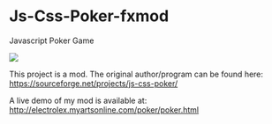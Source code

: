 # Js-Css-Poker-fxmod
Javascript Poker Game

<img src="https://i.imgur.com/Rl5vF99.png">

This project is a mod. The original author/program can be found here: https://sourceforge.net/projects/js-css-poker/

A live demo of my mod is available at: http://electrolex.myartsonline.com/poker/poker.html
